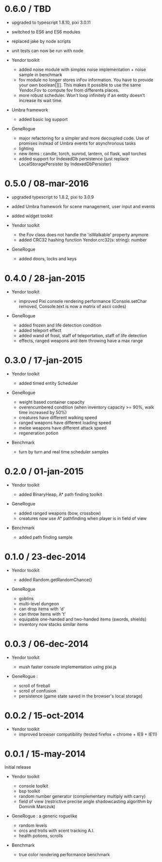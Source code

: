 # 0.6.0 / TBD
* upgraded to typescript 1.8.10, pixi 3.0.11
* switched to ES6 and ES6 modules
* replaced jake by node scripts
* unit tests can now be run with node

* Yendor toolkit
    - added noise module with simplex noise implementation + noise sample in benchmark
    - fov module no longer stores inFov information. You have to provide your own boolean[][].
      This makes it possible to use the same Yendor.Fov to compute fov from differents places.
    - more robust scheduler. Won't loop infinitely if an entity doesn't increase its wait time.

* Umbra framework
	- added basic log support

* GeneRogue
    - major refactoring for a simpler and more decoupled code. Use of promises instead of Umbra events for asynchronous tasks
    - lighting
    - new items : candle, torch, sunrod, lantern, oil flask, wall torches
	- added support for IndexedDb persistence (just replace LocalStoragePersister by IndexedDbPersister)

# 0.5.0 / 08-mar-2016
* upgraded typescript to 1.8.2, pixi to 3.0.9
* added Umbra framework for scene management, user input and events
* added widget toolkit

* Yendor toolkit
	- the Fov class does not handle the 'isWalkable' property anymore
	- added CRC32 hashing function Yendor.crc32(s: string): number

* GeneRogue
	- added doors, locks and keys

# 0.4.0 / 28-jan-2015
* Yendor toolkit
	- improved Pixi console rendering performance (Console.setChar removed, Console.text is now a matrix of ascii codes)

* GeneRogue
	- added frozen and life detection condition
	- added teleport effect
	- added wand of frost, staff of teleportation, staff of life detection
	- effects, ranged weapons and item throwing have a max range

# 0.3.0 / 17-jan-2015
* Yendor toolkit
	- added timed entity Scheduler

* GeneRogue
	- weight based container capacity
	- overencumbered condition (when inventory capacity >= 90%, walk time increased by 50%)
	- creatures have different walking speed
	- ranged weapons have different loading speed
	- melee weapons have different attack speed
	- regeneration potion

* Benchmark
	- turn by turn and real time scheduler samples

# 0.2.0 / 01-jan-2015
* Yendor toolkit
	- added BinaryHeap, A* path finding toolkit

* GeneRogue
	- added ranged weapons (bow, crossbow)
	- creatures now use A* pathfinding when player is in field of view

* Benchmark
	- added path finding sample

# 0.1.0 / 23-dec-2014
* Yendor toolkit
	- added Random.getRandomChance()

* GeneRogue
	- goblins
	- multi-level dungeon
	- can drop items with 'd'
	- can throw items with 't'
	- equipable one-handed and two-handed items (swords, shields)
	- inventory now stacks similar items

# 0.0.3 / 06-dec-2014
* Yendor toolkit
	- mush faster console implementation using pixi.js

* GeneRogue :
	- scroll of fireball
	- scroll of confusion
	- persistence (game state saved in the browser's local storage)

# 0.0.2 / 15-oct-2014

* Yendor toolkit
	- improved browser compatibility (tested firefox + chrome + IE9 + IE11)

# 0.0.1 / 15-may-2014

Initial release

* Yendor toolkit
	- console toolkit
	- bsp toolkit
	- random number generator (complementary multiply with carry)
	- field of view (restrictive precise angle shadowcasting algorithm by Dominik Marczuk)

* GeneRogue : a generic roguelike
	- random levels
	- orcs and trolls with scent tracking A.I.
	- health potions, scrolls

* Benchmark
	- true color rendering performance benchmark
